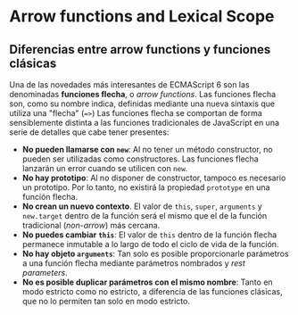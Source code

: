 # Arrow functions and Lexical Scope

## Diferencias entre arrow functions y funciones clásicas

Una de las novedades más interesantes de ECMAScript 6 son las denominadas
**funciones flecha**, o *arrow functions*. Las funciones flecha son, como su
nombre indica, definidas mediante una nueva sintaxis que utiliza una "flecha"
(`=>`) Las funciones flecha se comportan de forma sensiblemente distinta a las
funciones tradicionales de JavaScript en una serie de detalles que cabe tener
presentes:

* **No pueden llamarse con `new`**: Al no tener un método constructor, no pueden ser utilizadas como constructores. Las funciones flecha lanzarán un error cuando se utilicen con `new`.
* **No hay prototipo**: Al no disponer de constructor, tampoco es necesario un prototipo. Por lo tanto, no existirá la propiedad `prototype` en una función flecha.
* **No crean un nuevo contexto**. El valor de `this`, `super`, `arguments` y `new.target` dentro de la función será el mismo que el de la función tradicional (*non-arrow*) más cercana.
* **No puedes cambiar `this`**: El valor de `this` dentro de la función flecha permanece inmutable a lo largo de todo el ciclo de vida de la función.
* **No hay objeto `arguments`**: Tan solo es posible proporcionarle parámetros a una función flecha mediante parámetros nombrados y *rest parameters*.
* **No es posible duplicar parámetros con el mismo nombre**: Tanto en modo estricto como no estricto, a diferencia de las funciones clásicas, que no lo permiten tan solo en modo estricto.
